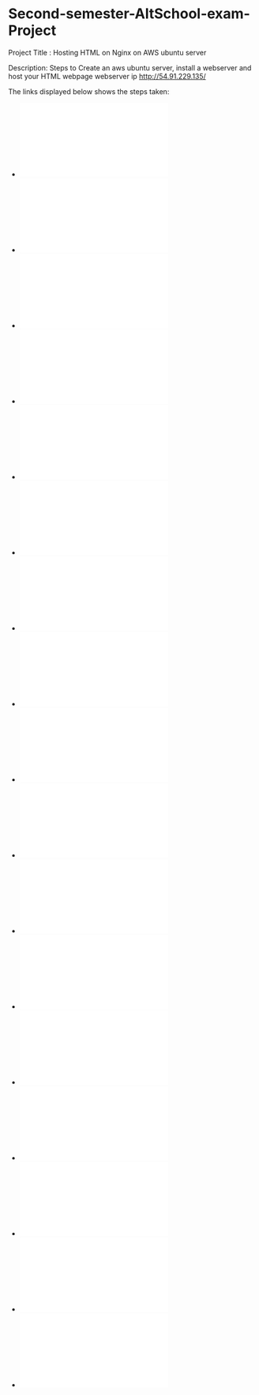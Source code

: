 # Second-semester-AltSchool-exam-Project
Project Title : Hosting HTML on Nginx on AWS ubuntu server


Description: Steps to Create an aws ubuntu server, install a webserver and host your HTML webpage
webserver ip http://54.91.229.135/

The links displayed below shows the steps taken:


- ![Creating aws account](./shots%20from%20Ngnix/Creating-aws-account.md)
- ![Login to aws](./shots%20from%20Ngnix/Login-to-aws.md)
- ![aws start](./shots%20from%20Ngnix/start-instance.md)
- ![adding Http and Https rules](./shots%20from%20Ngnix/adding-HTTP.md)
- ![launch-EC2](./shots%20from%20Ngnix/launch-EC2.md)
- ![Launch instance](./shots%20from%20Ngnix/Lanch-instance.md)
- ![Server name](./shots%20from%20Ngnix/Server-name.md)
- ![volume type](./shots%20from%20Ngnix/volume-type.md)
- ![key ssh settings](./shots%20from%20Ngnix/key-ssh-settings.md)
- ![start instance](./shots%20from%20Ngnix/start-instance.md)
- ![connecting pc to ubuntu aws](./shots%20from%20Ngnix/remotessh-to-ubuntuaws.md)
- ![ssh connection](./shots%20from%20Ngnix/ssh-connection.md)
- ![Nginx install](./shots%20from%20Ngnix/Nginx-installation.md)
- ![Nginx server status](./shots%20from%20Ngnix/Nginx-running.md)
- ![copying from PC to Nginx](./shots%20from%20Ngnix/copying-from-PC-to-Nginx-webserver.md)
- ![Adding webpage to Nginx](./shots%20from%20Ngnix/Adding-my-webpage-to-Nginx.md)
- ![Webpage for Ngnix](./shots%20from%20Ngnix/Hosted-webpage-on-Nginx-on-Aws.md)

